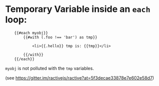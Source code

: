 # Temporary Variable inside an `each` loop: 

        {{#each myobj}}
            {{#with (.foo !== 'bar') as tmp}}

                <li>{{.hello}} tmp is: {{tmp}}</li>
            
            {{/with}}
        {{/each}}

`myobj` is not polluted with the `tmp` variables. 

(see https://gitter.im/ractivejs/ractive?at=5f3decae33878e7e602e58d7)